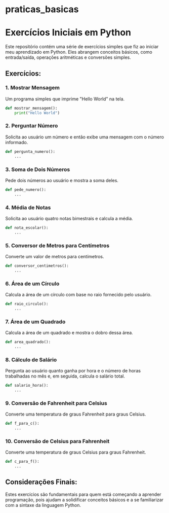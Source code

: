 # praticas_basicas
# Exercícios Iniciais em Python

Este repositório contém uma série de exercícios simples que fiz ao iniciar meu aprendizado em Python. Eles abrangem conceitos básicos, como entrada/saída, operações aritméticas e conversões simples.

## Exercícios:

### 1. Mostrar Mensagem
Um programa simples que imprime "Hello World" na tela.
```python
def mostrar_mensagem():
    print("Hello World")
````

### 2. Perguntar Número
Solicita ao usuário um número e então exibe uma mensagem com o número informado.
```python
def pergunta_numero():
    ...
```

### 3. Soma de Dois Números
Pede dois números ao usuário e mostra a soma deles.
```python
def pede_numero():
    ...
```

### 4. Média de Notas
Solicita ao usuário quatro notas bimestrais e calcula a média.
```python
def nota_escolar():
    ...
```

### 5. Conversor de Metros para Centímetros
Converte um valor de metros para centímetros.
```python
def conversor_centimetros():
    ...
```

### 6. Área de um Círculo
Calcula a área de um círculo com base no raio fornecido pelo usuário.
```python
def raio_circulo():
    ...
```

### 7. Área de um Quadrado
Calcula a área de um quadrado e mostra o dobro dessa área.
```python
def area_quadrado():
    ...
```

### 8. Cálculo de Salário
Pergunta ao usuário quanto ganha por hora e o número de horas trabalhadas no mês e, em seguida, calcula o salário total.
```python
def salario_hora():
    ...
```

### 9. Conversão de Fahrenheit para Celsius
Converte uma temperatura de graus Fahrenheit para graus Celsius.
```python
def f_para_c():
    ...
```

### 10. Conversão de Celsius para Fahrenheit
Converte uma temperatura de graus Celsius para graus Fahrenheit.
```python
def c_para_f():
    ...
```

## Considerações Finais:
Estes exercícios são fundamentais para quem está começando a aprender programação, pois ajudam a solidificar conceitos básicos e a se familiarizar com a sintaxe da linguagem Python.




